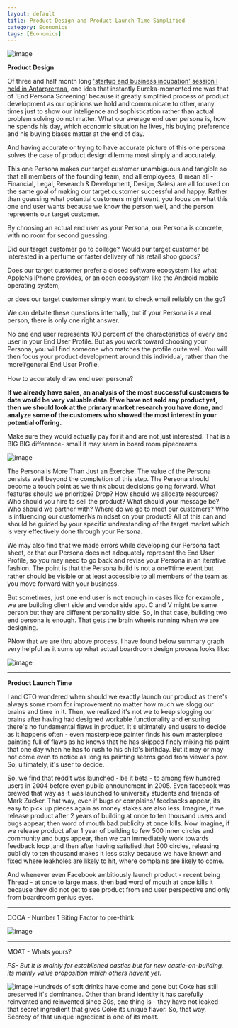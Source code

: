 ```yaml
---
layout: default
title: Product Design and Product Launch Time Simplified
category: Economics
tags: [Economics]
---
```


![image](https://github.com/sbibek086/write-the-docs/assets/11883023/efe152d7-c481-40ea-a8eb-1849dad58224)

**Product Design**

Of three and half month long ['startup and business incubation' session I held in Antarprerana](https://www.facebook.com/photo/?fbid=1003770539807492&set=a.1003770066474206), one idea that instantly Eureka-momented me was that of 'End Persona Screening' because it greatly simplified process of product development as our opinions we hold and communicate to other, many times just to show our inteligence and sophistication rather than actual problem solving do not matter. What our average end user persona is, how he spends his day, which economic situation he lives, his buying preference and his buying biases matter at the end of day.

And having accurate or trying to have accurate picture of this one persona solves the case of product design dilemma most simply and accurately.

This one Persona makes our target customer unambiguous and tangible so that all members of the founding team, and all employees, (I mean all - Financial, Legal, Research & Development, Design, Sales) are all focused on the same goal of making our target customer successful and happy. Rather than guessing what potential customers might want, you focus on what this one end user wants because we know the person well, and the person represents our target customer.

By choosing an actual end user as your Persona, our Persona is concrete, with no room for second guessing. 

Did our target customer go to college? Would our target customer be interested in a perfume or faster delivery of his retail shop goods? 

Does our target customer prefer a closed software ecosystem like what AppleNs iPhone provides, or an open ecosystem like the Android mobile operating system, 

or does our target customer simply want to check email reliably on the go? 

We can debate these questions internally, but if your Persona is a real person, there is only one right answer.

No one end user represents 100 percent of the characteristics of every end user in your End User Profile. But as you work toward choosing your Persona, you will find someone who matches the profile quite well. You will then focus your product development around this individual, rather than the moreͲgeneral End User Profile.

How to accurately draw end user persona?

**If we already have sales, an analysis of the most successful customers to date would be very valuable data. If we have not sold any product yet, then we should look at the primary market research you have done, and analyze some of the customers who showed the most interest in your potential offering.**

Make sure they would actually pay for it and are not just interested. That is a BIG BIG difference- small it may seem in board room pipedreams.

![image](https://github.com/sbibek086/write-the-docs/assets/11883023/4c66c010-d2f2-43d2-b864-854d33a828c9)

The Persona is More Than Just an Exercise. The value of the Persona persists well beyond the completion of this step. The Persona should become a touch point as we think about decisions going forward. What features should we prioritize? Drop? How should we allocate resources? Who should you hire to sell the product? What should your message be? Who should we partner with? Where do we go to meet our customers? Who is influencing our customerNs mindset on your product? All of this can and should be guided by your specific understanding of the target market which is very effectively done through your Persona.

We may also find that we made errors while developing our Persona fact sheet, or that our Persona does not adequately represent the End User Profile, so you may need to go back and revise your Persona in an iterative fashion. The point is that the Persona build is not a oneͲtime event but rather should be visible or at least accessible to all members of the team as you move forward with your business.

But sometimes, just one end user is not enough in cases like for example , we are building client side and vendor side app. C and V might be same person but they are different personality side. So, in that case, building two end persona is enough. That gets the brain wheels running when we are designing.

PNow that we are thru above process, I have found below summary graph very helpful as it sums up what actual boardroom design process looks like:

![image](https://github.com/sbibek086/write-the-docs/assets/11883023/6f699b51-da21-4711-8f3b-523a2e837a02)

-----

**Product Launch Time**

I and CTO wondered when should we exactly launch our product as there's always some room for improvement no matter how much we slogg our brains and time in it. Then, we realized it's not we to keep slogging our brains after having had designed workable functionality and ensuring there's no fundamental flaws in product. It's ultimately end users to decide as it happens often - even masterpiece painter finds his own masterpiece painting full of flaws as he knows that he has skipped finely mixing his paint that one day when he has to rush to his child's birthday. But it may or may not come even to notice as long as painting seems good from viewer's pov. So, ultimately, it's user to decide.

So, we find that reddit was launched - be it beta - to among few hundred users in 2004 before even public announcment in 2005. Even facebook was brewed that way as it was launched to university students and friends of Mark Zucker. That way, even if bugs or complains/ feedbacks appear, its easy to pick up pieces again as money stakes are also less. Imagine, if we release product after 2 years of building at once to ten thousand users and bugs appear, then word of mouth bad publicity at once kills. Now imagine, if we release product after 1 year of building to few 500 inner circles and community and bugs appear, then we can immediately work towards feedback loop ,and then after having satisfied that 500 circles, releasing publicly to ten thousand makes it less staky because we have known and fixed where leakholes are likely to hit, where complains are likely to come.

And whenever even Facebook ambitiously launch product - recent being Thread - at once to large mass, then bad word of mouth at once kills it because they did not get to see product from end user perspective and only from boardroom genius eyes.

------
COCA - Number 1 Biting Factor to pre-think

![image](https://github.com/sbibek086/write-the-docs/assets/11883023/3dd4f8be-0240-446c-b792-8f9f45fb9802)

-------
MOAT - Whats yours? 

_PS- But it is mainly for established castles but for new castle-on-building, its mainly value proposition which others havent yet._

![image](https://github.com/sbibek086/write-the-docs/assets/11883023/016caa03-9fa0-4743-870e-cc7074d44817)
Hundreds of soft drinks have come and gone but Coke has still preserved it's dominance. Other than brand identity it has carefully reinvented and reinvented since 30s, one thing is - they have not leaked that secret ingredient that gives Coke its unique flavor. So, that way, Secrecy of that unique ingredient is one of its moat.


